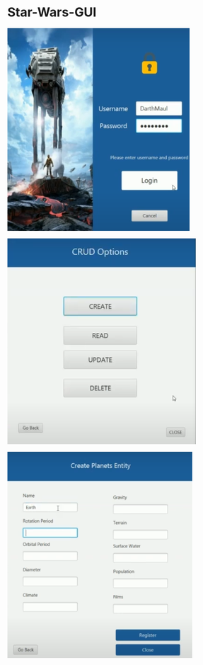 # Star-Wars-GUI

![alt text](https://github.com/CastleBomber/Star-Wars-GUI/blob/main/images/start-menu.png)

![alt text](https://github.com/CastleBomber/Star-Wars-GUI/blob/main/images/crud.png)

![alt text](https://github.com/CastleBomber/Star-Wars-GUI/blob/main/images/planets.png)

